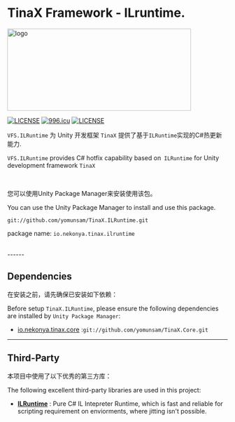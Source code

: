 # TinaX Framework - ILruntime.

<a href="https://tinax.corala.space" target="_blank"><img src="https://github.com/yomunsam/TinaX.Core/raw/master/readme_res/logo.png" width = "420" height = "187" alt="logo" align=center /></a>

[![LICENSE](https://img.shields.io/badge/license-NPL%20(The%20996%20Prohibited%20License)-blue.svg)](https://github.com/996icu/996.ICU/blob/master/LICENSE)
<a href="https://996.icu"><img src="https://img.shields.io/badge/link-996.icu-red.svg" alt="996.icu"></a>
[![LICENSE](https://camo.githubusercontent.com/3867ce531c10be1c59fae9642d8feca417d39b58/68747470733a2f2f696d672e736869656c64732e696f2f6769746875622f6c6963656e73652f636f6f6b6965592f596561726e696e672e737667)](https://github.com/yomunsam/TinaX/blob/master/LICENSE)

`VFS.ILRuntime` 为 Unity 开发框架 `TinaX` 提供了基于`ILRuntime`实现的C#热更新能力.

`VFS.ILRuntime` provides C# hotfix capability based on` ILRuntime` for Unity development framework `TinaX`

<br>

您可以使用Unity Package Manager来安装使用该包。

You can use the Unity Package Manager to install and use this package.  

```
git://github.com/yomunsam/TinaX.ILRuntime.git
```

package name: `io.nekonya.tinax.ilruntime`

<br>
------

## Dependencies

在安装之前，请先确保已安装如下依赖：

Before setup `TinaX.ILRuntime`, please ensure the following dependencies are installed by `Unity Package Manager`:

- [io.nekonya.tinax.core](https://github.com/yomunsam/tinax.core) :`git://github.com/yomunsam/TinaX.Core.git`

------

## Third-Party

本项目中使用了以下优秀的第三方库：

The following excellent third-party libraries are used in this project:

- **[ILRuntime](https://github.com/Ourpalm/ILRuntime)** : Pure C# IL Intepreter Runtime, which is fast and reliable for scripting requirement on enviorments, where jitting isn't possible.